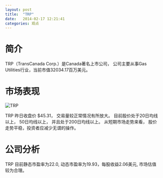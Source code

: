 ```yaml
---
layout: post
title:  "TRP"
date:   2014-02-17 12:21:41
categories: 观点
---
```


# 简介
TRP（TransCanada Corp.）是Canada著名上市公司，
公司主要从事Gas Utilities行业，当前市值32034.17百万美元。

# 市场表现

![TRP](http://finviz.com/chart.ashx?t=TRP&ty=c&ta=1&p=d&s=l)

TRP 昨日收盘价 $45.31，
交易量较正常情况有所放大。
目前股价处于20日均线以上，
50日均线以上，
并且处于200日均线以上。
从短期市场走势来看，
股价走势平稳，投资者应减少无谓的操作。

# 公司分析
TRP 目前静态市盈率为22.0, 动态市盈率为19.93，每股收益2.06美元,
市场估值较为合理。

